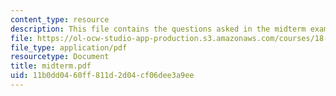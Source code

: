 ```yaml
---
content_type: resource
description: This file contains the questions asked in the midterm exam.
file: https://ol-ocw-studio-app-production.s3.amazonaws.com/courses/18-786-topics-in-algebraic-number-theory-spring-2006/11b0dd0460ff811d2d04cf06dee3a9ee_midterm.pdf
file_type: application/pdf
resourcetype: Document
title: midterm.pdf
uid: 11b0dd04-60ff-811d-2d04-cf06dee3a9ee
---
```

